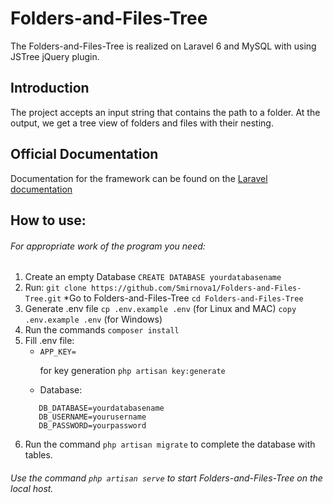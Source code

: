# Folders-and-Files-Tree

The Folders-and-Files-Tree is realized on Laravel 6 and MySQL with using JSTree jQuery plugin.
 
## Introduction
The project accepts an input string that contains the path to a folder. 
At the output, we get a tree view of folders and files with their nesting.

## Official Documentation
Documentation for the framework can be found on the [Laravel documentation](https://laravel.com/)

## How to use:
###### For appropriate work of the program you need:

1. Create an empty Database `CREATE DATABASE yourdatabasename`
2. Run: `git clone https://github.com/Smirnova1/Folders-and-Files-Tree.git` 
    *Go to Folders-and-Files-Tree `cd Folders-and-Files-Tree`
3. Generate .env file `cp .env.example .env` (for Linux and MAC) `copy .env.example .env` (for Windows)
4. Run the commands `composer install`
5. Fill .env file:
    * `APP_KEY=` <p>for key generation `php artisan key:generate`</p>
    * Database:
     ```
        DB_DATABASE=yourdatabasename
        DB_USERNAME=yourusername
        DB_PASSWORD=yourpassword
      ```
6. Run the command  `php artisan migrate` to complete the database with tables.

###### Use the command `php artisan serve` to start Folders-and-Files-Tree on the local host.

